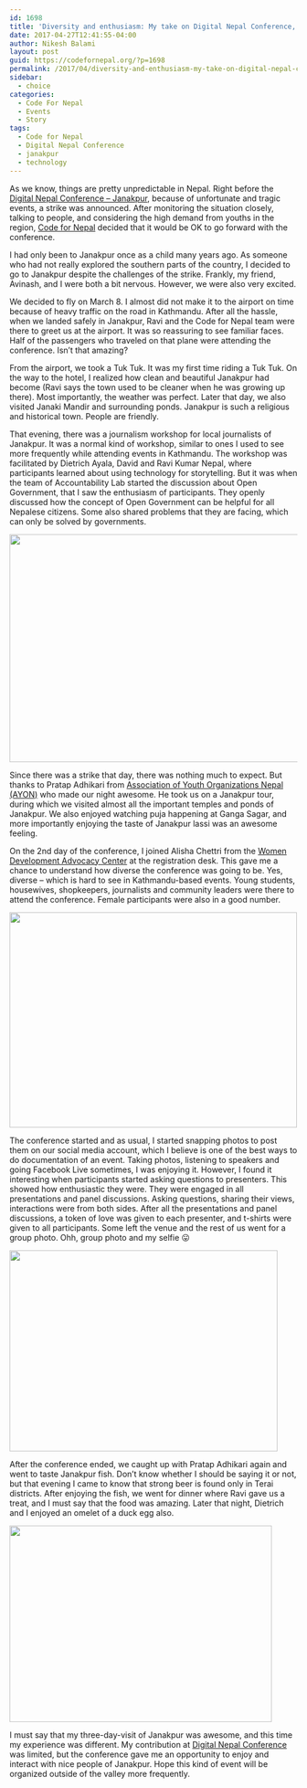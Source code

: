 ```yaml
---
id: 1698
title: 'Diversity and enthusiasm: My take on Digital Nepal Conference, Janakpur'
date: 2017-04-27T12:41:55-04:00
author: Nikesh Balami
layout: post
guid: https://codefornepal.org/?p=1698
permalink: /2017/04/diversity-and-enthusiasm-my-take-on-digital-nepal-conference-janakpur/
sidebar:
  - choice
categories:
  - Code For Nepal
  - Events
  - Story
tags:
  - Code for Nepal
  - Digital Nepal Conference
  - janakpur
  - technology
---
```

<span style="font-weight: 400;">As we know, things are pretty unpredictable in Nepal. Right before the </span>[<span style="font-weight: 400;">Digital Nepal Conference &#8211; Janakpur</span>](http://digitalnepal.org)<span style="font-weight: 400;">, because of unfortunate and tragic events, a strike was announced. After monitoring the situation closely, talking to people, and considering the high demand from youths in the region, </span>[<span style="font-weight: 400;">Code for Nepal</span>](https://codefornepal.org) <span style="font-weight: 400;">decided that it would be OK to go forward with the conference.</span>

I had only been to Janakpur once as a child many years ago. As someone who had not really explored the southern parts of the country, I decided to go to Janakpur despite the challenges of the strike. Frankly, my friend, Avinash, and I were both a bit nervous. However, we were also very excited.

We decided to fly on March 8. I almost did not make it to the airport on time because of heavy traffic on the road in Kathmandu. After all the hassle, when we landed safely in Janakpur, Ravi and the Code for Nepal team were there to greet us at the airport. It was so reassuring to see familiar faces. Half of the passengers who traveled on that plane were attending the conference. Isn’t that amazing?

From the airport, we took a Tuk Tuk. It was my first time riding a Tuk Tuk. On the way to the hotel, I realized how clean and beautiful Janakpur had become (Ravi says the town used to be cleaner when he was growing up there). Most importantly, the weather was perfect. Later that day, we also visited Janaki Mandir and surrounding ponds. Janakpur is such a religious and historical town. People are friendly.

That evening, there was a journalism workshop for local journalists of Janakpur. It was a normal kind of workshop, similar to ones I used to see more frequently while attending events in Kathmandu. The workshop was facilitated by Dietrich Ayala, David and Ravi Kumar Nepal, where participants learned about using technology for storytelling. But it was when the team of Accountability Lab started the discussion about Open Government, that I saw the enthusiasm of participants. They openly discussed how the concept of Open Government can be helpful for all Nepalese citizens. Some also shared problems that they are facing, which can only be solved by governments.

[<img class="wp-image-1700 aligncenter" src="https://codefornepal.org/wp-content/uploads/2017/04/IMG_20170308_143346-300x225.jpg" alt="" width="532" height="399" srcset="https://codefornepal.org/wp-content/uploads/2017/04/IMG_20170308_143346-300x225.jpg 300w, https://codefornepal.org/wp-content/uploads/2017/04/IMG_20170308_143346-768x576.jpg 768w, https://codefornepal.org/wp-content/uploads/2017/04/IMG_20170308_143346-1024x768.jpg 1024w" sizes="(max-width: 532px) 100vw, 532px" />](https://codefornepal.org/wp-content/uploads/2017/04/IMG_20170308_143346.jpg)

<span style="font-weight: 400;">Since there was a strike that day, there was nothing much to expect. But thanks to Pratap Adhikari from </span>[<span style="font-weight: 400;">Association of Youth Organizations Nepal (AYON)</span>](http://ayon.org) <span style="font-weight: 400;">who made our night awesome. He took us on a Janakpur tour, during which we visited almost all the important temples and ponds of Janakpur. We also enjoyed watching puja happening at Ganga Sagar, and more importantly enjoying the taste of Janakpur lassi was an awesome feeling.</span>

<span style="font-weight: 400;">On the 2nd day of the conference, I joined Alisha Chettri from the </span>[<span style="font-weight: 400;">Women Development Advocacy Center</span>](http://www.wdac.org.np) <span style="font-weight: 400;">at the registration desk. This gave me a chance to understand how diverse the conference was going to be. Yes, diverse &#8211; which is hard to see in Kathmandu-based events. Young students, housewives, shopkeepers, journalists and community leaders were there to attend the conference. Female participants were also in a good number.</span>

[<img class="wp-image-1702 aligncenter" src="https://codefornepal.org/wp-content/uploads/2017/04/IMG_20170309_111810-300x225.jpg" alt="" width="503" height="377" srcset="https://codefornepal.org/wp-content/uploads/2017/04/IMG_20170309_111810-300x225.jpg 300w, https://codefornepal.org/wp-content/uploads/2017/04/IMG_20170309_111810-768x576.jpg 768w, https://codefornepal.org/wp-content/uploads/2017/04/IMG_20170309_111810-1024x768.jpg 1024w" sizes="(max-width: 503px) 100vw, 503px" />](https://codefornepal.org/wp-content/uploads/2017/04/IMG_20170309_111810.jpg)

The conference started and as usual, I started snapping photos to post them on our social media account, which I believe is one of the best ways to do documentation of an event. Taking photos, listening to speakers and going Facebook Live sometimes, I was enjoying it. However, I found it interesting when participants started asking questions to presenters. This showed how enthusiastic they were. They were engaged in all presentations and panel discussions. Asking questions, sharing their views, interactions were from both sides. After all the presentations and panel discussions, a token of love was given to each presenter, and t-shirts were given to all participants. Some left the venue and the rest of us went for a group photo. Ohh, group photo and my selfie 😛

[<img class="wp-image-1699 aligncenter" src="https://codefornepal.org/wp-content/uploads/2017/04/IMG_20170309_171906-300x225.jpg" alt="" width="469" height="352" srcset="https://codefornepal.org/wp-content/uploads/2017/04/IMG_20170309_171906-300x225.jpg 300w, https://codefornepal.org/wp-content/uploads/2017/04/IMG_20170309_171906-768x576.jpg 768w, https://codefornepal.org/wp-content/uploads/2017/04/IMG_20170309_171906-1024x768.jpg 1024w" sizes="(max-width: 469px) 100vw, 469px" />](https://codefornepal.org/wp-content/uploads/2017/04/IMG_20170309_171906.jpg)

<span style="font-weight: 400;">After the conference ended, we caught up with Pratap Adhikari again and went to taste Janakpur fish. Don&#8217;t know whether I should be saying it or not, but that evening I came to know that strong beer is found only in Terai districts. After enjoying the fish, we went for dinner where Ravi gave us a treat, and I must say that the food was amazing. Later that night, Dietrich and I enjoyed an omelet of a duck egg also.</span>

[<img class="wp-image-1701 aligncenter" src="https://codefornepal.org/wp-content/uploads/2017/04/17192223_1349243411802473_685066093533179661_o-300x225.jpg" alt="" width="459" height="344" srcset="https://codefornepal.org/wp-content/uploads/2017/04/17192223_1349243411802473_685066093533179661_o-300x225.jpg 300w, https://codefornepal.org/wp-content/uploads/2017/04/17192223_1349243411802473_685066093533179661_o-768x576.jpg 768w, https://codefornepal.org/wp-content/uploads/2017/04/17192223_1349243411802473_685066093533179661_o-1024x768.jpg 1024w, https://codefornepal.org/wp-content/uploads/2017/04/17192223_1349243411802473_685066093533179661_o.jpg 1440w" sizes="(max-width: 459px) 100vw, 459px" />](https://codefornepal.org/wp-content/uploads/2017/04/17192223_1349243411802473_685066093533179661_o.jpg)

<span style="font-weight: 400;">I must say that my three-day-visit of Janakpur was awesome, and this time my experience was different. My contribution at </span>[<span style="font-weight: 400;">Digital Nepal Conference</span>](http://digitalnepal.org) <span style="font-weight: 400;">was limited, but the conference gave me an opportunity to enjoy and interact with nice people of Janakpur. Hope this kind of event will be organized outside of the valley more frequently.</span>